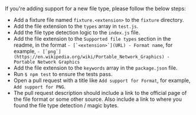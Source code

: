 If you're adding support for a new file type, please follow the below steps:

- Add a fixture file named `fixture.<extension>` to the `fixture` directory.
- Add the file extension to the `types` array in `test.js`.
- Add the file type detection logic to the `index.js` file.
- Add the file extension to the `Supported file types` section in the readme, in the format ```- [`<extension>`](URL) - Format name```, for example, ```- [`png`](https://en.wikipedia.org/wiki/Portable_Network_Graphics) - Portable Network Graphics```
- Add the file extension to the `keywords` array in the `package.json` file.
- Run `$ npm test` to ensure the tests pass.
- Open a pull request with a title like `Add support for Format`, for example, `Add support for PNG`.
- The pull request description should include a link to the official page of the file format or some other source. Also include a link to where you found the file type detection / magic bytes.
